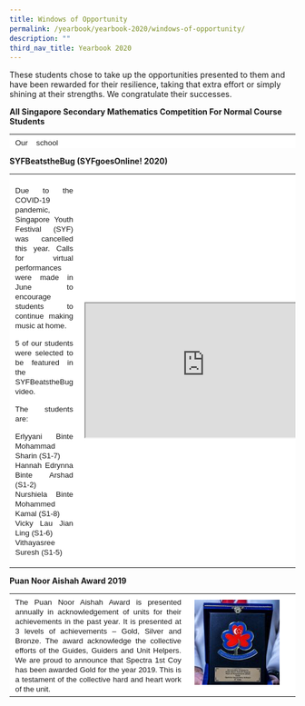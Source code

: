 ```yaml
---
title: Windows of Opportunity
permalink: /yearbook/yearbook-2020/windows-of-opportunity/
description: ""
third_nav_title: Yearbook 2020
---
```

These students chose to take up the opportunities presented to them and have been rewarded for their resilience, taking that extra effort or simply shining at their strengths. We congratulate their successes.

**All Singapore Secondary Mathematics Competition For Normal Course Students**

<table width="860" style="box-sizing: inherit; border-collapse: collapse; border-spacing: 0px; max-width: 100%; height: 25px;"><tbody style="box-sizing: inherit;"><tr style="box-sizing: inherit; background: rgb(255, 255, 255);"><td style="box-sizing: inherit; padding: 5px 10px; width: 395px; text-align: justify;"><span style="box-sizing: inherit; font-family: &quot;trebuchet ms&quot;, geneva, sans-serif; font-size: 10pt;">Our school participated in the&nbsp;All Singapore Secondary Mathematics Competition For Normal Course Students in 2019 and 2020, and&nbsp;Lim Kai Jie Bryan emerged the top 20 winner for&nbsp;both years. Bryan has always enjoyed solving challenging Mathematics problems and puzzles. He knows that through the process of trying to find a solution, he will be able to broaden his knowledge and sharpen&nbsp;his skills. Bryan looks forward to solving more challenging problems so that he could apply his current knowledge and at the same time see a problem in a different perspective.</span></td><td style="box-sizing: inherit; padding: 5px 10px; width: 396px;"><img loading="lazy" class="alignnone wp-image-2706" src="/images/Maths_Winner-300x200.jpeg" alt="" width="600" height="400" srcset="/wp-content/uploads/2020/10/Maths_Winner-300x200.jpeg 300w, /wp-content/uploads/2020/10/Maths_Winner-768x512.jpeg 768w, /wp-content/uploads/2020/10/Maths_Winner-1024x682.jpeg 1024w, /wp-content/uploads/2020/10/Maths_Winner-1350x899.jpeg 1350w, /wp-content/uploads/2020/10/Maths_Winner.jpeg 1600w" sizes="(max-width: 600px) 100vw, 600px" style="box-sizing: inherit; border: 0px; vertical-align: middle; max-width: 100%; height: auto; margin-bottom: 10px;"></td></tr></tbody></table>

**SYFBeatstheBug (SYFgoesOnline! 2020)**

<table style="box-sizing: inherit; border-collapse: collapse; border-spacing: 0px; max-width: 100%; width: 860px;"><tbody style="box-sizing: inherit;"><tr style="box-sizing: inherit; background: rgb(255, 255, 255);"><td style="box-sizing: inherit; padding: 5px 10px; width: 466px;"><div id="comp-kgbxwj66" class="_1Z_nJ" data-testid="richTextElement" style="box-sizing: inherit;"><p class="font_7" style="box-sizing: inherit; font-size: 1em; text-align: justify;"><span style="box-sizing: inherit; font-family: &quot;trebuchet ms&quot;, geneva, sans-serif; font-size: 10pt;">Due to the COVID-19 pandemic, Singapore Youth Festival (SYF) was cancelled this year. Calls for virtual performances were made in June to encourage students to continue making music at home.&nbsp;</span></p></div><div id="comp-kgbxo5q0" class="_1Z_nJ" data-testid="richTextElement" style="box-sizing: inherit;"><p class="font_7" style="box-sizing: inherit; font-size: 1em; text-align: justify;"><span style="box-sizing: inherit; font-family: &quot;trebuchet ms&quot;, geneva, sans-serif; font-size: 10pt;">5 of our students were selected to be featured in the SYFBeatstheBug video.&nbsp;</span></p><p class="font_7" style="box-sizing: inherit; font-size: 1em; text-align: justify;"><span style="box-sizing: inherit; font-family: &quot;trebuchet ms&quot;, geneva, sans-serif; font-size: 10pt;">The students are:</span></p><p class="font_7" style="box-sizing: inherit; font-size: 1em; text-align: justify;"><span style="box-sizing: inherit; font-family: &quot;trebuchet ms&quot;, geneva, sans-serif; font-size: 10pt;">Erlyyani Binte Mohammad Sharin (S1-7)</span><br style="box-sizing: inherit;"><span style="box-sizing: inherit; font-family: &quot;trebuchet ms&quot;, geneva, sans-serif; font-size: 10pt;">Hannah Edrynna Binte Arshad (S1-2)</span><br style="box-sizing: inherit;"><span style="box-sizing: inherit; font-family: &quot;trebuchet ms&quot;, geneva, sans-serif; font-size: 10pt;">Nurshiela Binte Mohammed Kamal (S1-8)</span><br style="box-sizing: inherit;"><span style="box-sizing: inherit; font-family: &quot;trebuchet ms&quot;, geneva, sans-serif; font-size: 10pt;">Vicky Lau Jian Ling (S1-6)</span><br style="box-sizing: inherit;"><span style="box-sizing: inherit; font-family: &quot;trebuchet ms&quot;, geneva, sans-serif; font-size: 10pt;">Vithayasree Suresh (S1-5)</span></p></div></td><td style="box-sizing: inherit; padding: 5px 10px; width: 328px;"><iframe loading="lazy" src="https://www.youtube.com/embed/ImppIdIJyYs" width="420" height="236" allowfullscreen="allowfullscreen" style="box-sizing: inherit;"></iframe></td></tr></tbody></table>

**Puan Noor Aishah Award 2019**

<table style="box-sizing: inherit; border-collapse: collapse; border-spacing: 0px; max-width: 100%; width: 860px;"><tbody style="box-sizing: inherit;"><tr style="box-sizing: inherit; background: rgb(255, 255, 255);"><td style="box-sizing: inherit; padding: 5px 10px; width: 466px;"><div id="comp-kgbxwj66" class="_1Z_nJ" data-testid="richTextElement" style="box-sizing: inherit; text-align: justify;"><span style="box-sizing: inherit; font-family: &quot;trebuchet ms&quot;, geneva, sans-serif; font-size: 10pt;">The Puan Noor Aishah Award is presented annually in acknowledgement of units for their achievements in the past year. It is presented at 3 levels of achievements – Gold, Silver and Bronze. The award acknowledge the collective efforts of the Guides, Guiders and Unit Helpers. We are proud to announce that Spectra 1st Coy has been awarded Gold for the year 2019. This is a testament of the collective hard and heart work of the unit.</span></div></td><td style="box-sizing: inherit; padding: 5px 10px; width: 328px;"><span style="box-sizing: inherit; font-family: &quot;trebuchet ms&quot;, geneva, sans-serif; font-size: 10pt;">&nbsp;<img loading="lazy" class="alignnone wp-image-2707 size-thumbnail" src="/images/Puan_Aishah_Award-150x150.jpeg" alt="" width="150" height="150" style="box-sizing: inherit; border: 0px; vertical-align: middle; max-width: 100%; height: auto; margin-bottom: 10px;"></span></td></tr></tbody></table>